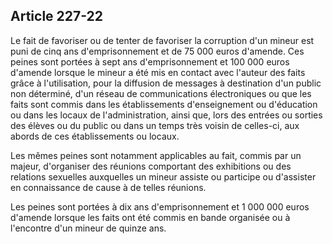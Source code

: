 Article 227-22
----
Le fait de favoriser ou de tenter de favoriser la corruption d'un mineur est
puni de cinq ans d'emprisonnement et de 75 000 euros d'amende. Ces peines sont
portées à sept ans d'emprisonnement et 100 000 euros d'amende lorsque le mineur
a été mis en contact avec l'auteur des faits grâce à l'utilisation, pour la
diffusion de messages à destination d'un public non déterminé, d'un réseau de
communications électroniques ou que les faits sont commis dans les
établissements d'enseignement ou d'éducation ou dans les locaux de
l'administration, ainsi que, lors des entrées ou sorties des élèves ou du public
ou dans un temps très voisin de celles-ci, aux abords de ces établissements ou
locaux.

Les mêmes peines sont notamment applicables au fait, commis par un majeur,
d'organiser des réunions comportant des exhibitions ou des relations sexuelles
auxquelles un mineur assiste ou participe ou d'assister en connaissance de cause
à de telles réunions.

Les peines sont portées à dix ans d'emprisonnement et 1 000 000 euros d'amende
lorsque les faits ont été commis en bande organisée ou à l'encontre d'un mineur
de quinze ans.

